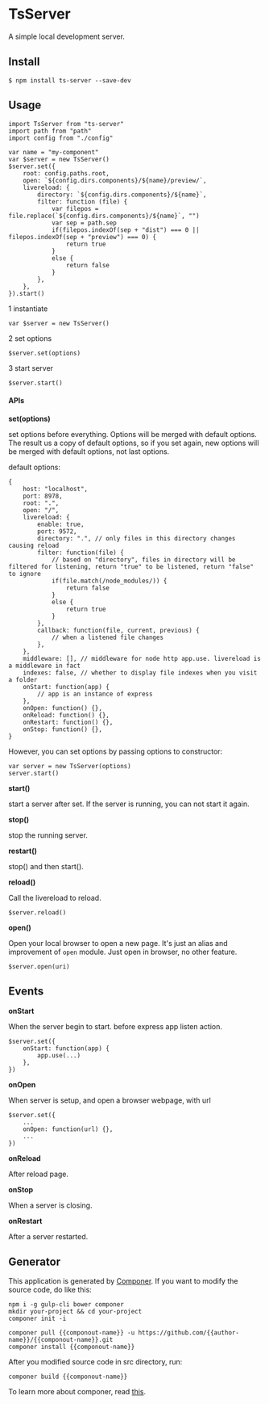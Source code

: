 # TsServer

A simple local development server.

## Install

```
$ npm install ts-server --save-dev
```

## Usage

```
import TsServer from "ts-server"
import path from "path"
import config from "./config"

var name = "my-component"
var $server = new TsServer()
$server.set({
	root: config.paths.root,
	open: `${config.dirs.components}/${name}/preview/`,
	livereload: {
		directory: `${config.dirs.components}/${name}`,
		filter: function (file) {
			var filepos = file.replace(`${config.dirs.components}/${name}`, "")
			var sep = path.sep
			if(filepos.indexOf(sep + "dist") === 0 || filepos.indexOf(sep + "preview") === 0) {
				return true
			}
			else {
				return false
			}
		},
	},
}).start()
```

1 instantiate

```
var $server = new TsServer()
```

2 set options

```
$server.set(options)
```

3 start server

```
$server.start()
```

#### APIs

**set(options)**

set options before everything. Options will be merged with default options. The result us a copy of default options, so if you set again, new options will be merged with default options, not last options.

default options:

```
{
	host: "localhost",
	port: 8978,
	root: ".",
	open: "/",
	livereload: {
		enable: true,
		port: 9572,
		directory: ".", // only files in this directory changes causing reload
		filter: function(file) {
			// based on "directory", files in directory will be filtered for listening, return "true" to be listened, return "false" to ignore
			if(file.match(/node_modules/)) {
				return false
			}
			else {
				return true
			}
		},
		callback: function(file, current, previous) {
			// when a listened file changes
		},
	},
	middleware: [], // middleware for node http app.use. livereload is a middleware in fact
	indexes: false, // whether to display file indexes when you visit a folder
	onStart: function(app) {
		// app is an instance of express
	},
	onOpen: function() {},
	onReload: function() {},
	onRestart: function() {},
	onStop: function() {},
}
```

However, you can set options by passing options to constructor:

```
var server = new TsServer(options)
server.start()
```

**start()**

start a server after set. If the server is running, you can not start it again.

**stop()**

stop the running server.

**restart()**

stop() and then start().

**reload()**

Call the livereload to reload.

```
$server.reload()
```

**open()**

Open your local browser to open a new page. It's just an alias and improvement of `open` module.
Just open in browser, no other feature.

```
$server.open(uri)
```

## Events

**onStart**

When the server begin to start. before express app listen action.

```
$server.set({
	onStart: function(app) {
		app.use(...)
	},
})
```

**onOpen**

When server is setup, and open a browser webpage, with url

```
$server.set({
	...
	onOpen: function(url) {},
	...
})
```

**onReload**

After reload page.

**onStop**

When a server is closing.

**onRestart**

After a server restarted.

## Generator

This application is generated by [Componer](https://github.com/tangshuang/componer).
If you want to modify the source code, do like this:

```
npm i -g gulp-cli bower componer
mkdir your-project && cd your-project
componer init -i

componer pull {{componout-name}} -u https://github.com/{{author-name}}/{{componout-name}}.git
componer install {{componout-name}}
```

After you modified source code in src directory, run:

```
componer build {{componout-name}}
```

To learn more about componer, read [this](https://github.com/tangshuang/componer).
